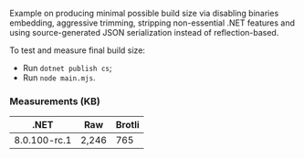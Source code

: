 Example on producing minimal possible build size via disabling binaries embedding, aggressive trimming, stripping non-essential .NET features and using source-generated JSON serialization instead of reflection-based.

To test and measure final build size:
- Run `dotnet publish cs`;
- Run `node main.mjs`.

### Measurements (KB)

| .NET         | Raw   | Brotli |
|--------------|-------|--------|
| 8.0.100-rc.1 | 2,246 | 765    |
